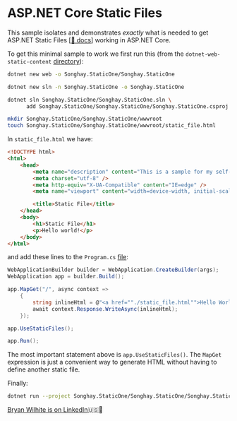 # ASP.NET Core Static Files

This sample isolates and demonstrates _exactly_ what is needed to get ASP.NET Static Files [[📖 docs](https://learn.microsoft.com/en-us/aspnet/core/fundamentals/static-files?view=aspnetcore-8.0)] working in ASP.NET Core.

To get this minimal sample to work we first run this (from the `dotnet-web-static-content` [directory](../dotnet-web-static-content)):

```bash
dotnet new web -o Songhay.StaticOne/Songhay.StaticOne

dotnet new sln -n Songhay.StaticOne -o Songhay.StaticOne

dotnet sln Songhay.StaticOne/Songhay.StaticOne.sln \
      add Songhay.StaticOne/Songhay.StaticOne/Songhay.StaticOne.csproj

mkdir Songhay.StaticOne/Songhay.StaticOne/wwwroot
touch Songhay.StaticOne/Songhay.StaticOne/wwwroot/static_file.html
```

In `static_file.html` we have:

```html
<!DOCTYPE html>
<html>
    <head>
        <meta name="description" content="This is a sample for my self-education." />
        <meta charset="utf-8" />
        <meta http-equiv="X-UA-Compatible" content="IE=edge" />
        <meta name="viewport" content="width=device-width, initial-scale=1" />

        <title>Static File</title>
    </head>
    <body>
        <h1>Static File</h1>
        <p>Hello world!</p>
    </body>
</html>
```

and add these lines to the `Program.cs` [file](../dotnet-web-static-content/Songhay.StaticOne/Songhay.StaticOne/Program.cs):

```csharp
WebApplicationBuilder builder = WebApplication.CreateBuilder(args);
WebApplication app = builder.Build();

app.MapGet("/", async context =>
    {
        string inlineHtml = @"<a href=""./static_file.html"">Hello World!</a>";
        await context.Response.WriteAsync(inlineHtml);
    });

app.UseStaticFiles();

app.Run();
```

The most important statement above is `app.UseStaticFiles()`. The `MapGet` expression is just a convenient way to generate HTML without having to define another static file.

Finally:

```bash
dotnet run --project Songhay.StaticOne/Songhay.StaticOne/Songhay.StaticOne.csproj
```

[Bryan Wilhite is on LinkedIn](https://www.linkedin.com/in/wilhite)🇺🇸💼
